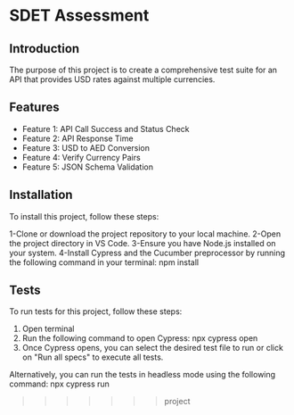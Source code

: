 # SDET Assessment

## Introduction

The purpose of this project is to create a comprehensive test suite for an API that provides USD rates against multiple currencies. 

## Features

- Feature 1: API Call Success and Status Check
- Feature 2: API Response Time
- Feature 3: USD to AED Conversion
- Feature 4: Verify Currency Pairs
- Feature 5: JSON Schema Validation

## Installation

To install this project, follow these steps:

1-Clone or download the project repository to your local machine.
2-Open the project directory in VS Code.
3-Ensure you have Node.js installed on your system.
4-Install Cypress and the Cucumber preprocessor by running the following command in your terminal:
npm install 

## Tests

To run tests for this project, follow these steps:

1. Open terminal
2. Run the following command to open Cypress:
npx cypress open
3. Once Cypress opens, you can select the desired test file to run or click on "Run all specs" to execute all tests.

Alternatively, you can run the tests in headless mode using the following command:
npx cypress run

>>>>>>> project
